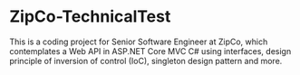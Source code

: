 # ZipCo-TechnicalTest
 This is a coding project for Senior Software Engineer at ZipCo, which contemplates a Web API in ASP.NET Core MVC C# using interfaces, design principle of inversion of control (IoC), singleton design pattern and more.
